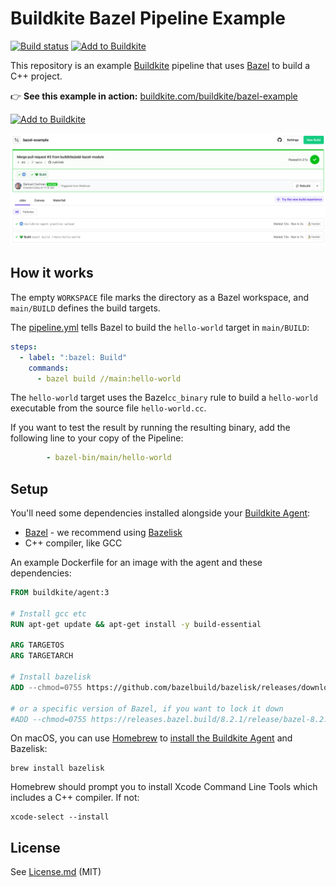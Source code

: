# Buildkite Bazel Pipeline Example

[![Build status](https://badge.buildkite.com/e21216a03d600c23dbc8329539efc088264fae90e5a81940f2.svg?branch=main)](https://buildkite.com/buildkite/bazel-example)
[![Add to Buildkite](https://img.shields.io/badge/Add%20to%20Buildkite-14CC80)](https://buildkite.com/new)

This repository is an example [Buildkite](https://buildkite.com/) pipeline that uses [Bazel](https://bazel.build) to build a C++ project.

👉 **See this example in action:** [buildkite.com/buildkite/bazel-example](https://buildkite.com/buildkite/bazel-example/builds/latest)

[![Add to Buildkite](https://buildkite.com/button.svg)](https://buildkite.com/new)

<a href="https://buildkite.com/buildkite/bazel-example/builds/latest?branch=main">
  <img width="1491" alt="Screenshot of Buildkite Bazel example pipeline" src=".buildkite/screenshot.png" />
</a>

<!-- docs:start -->
## How it works

The empty `WORKSPACE` file marks the directory as a Bazel workspace, and `main/BUILD` defines the build targets.

The [pipeline.yml](.buildkite/pipeline.yml) tells Bazel to build the `hello-world` target in `main/BUILD`:

```yml
steps:
  - label: ":bazel: Build"
    commands:
      - bazel build //main:hello-world
```

The `hello-world` target uses the Bazel`cc_binary` rule to build a `hello-world` executable from the source file `hello-world.cc`.

If you want to test the result by running the resulting binary, add the following line to your copy of the Pipeline:

```yml
        - bazel-bin/main/hello-world
```

## Setup

You'll need some dependencies installed alongside your [Buildkite Agent](https://buildkite.com/docs/agent/v3):

- [Bazel](https://bazel.build) - we recommend using [Bazelisk](https://github.com/bazelbuild/bazelisk)
- C++ compiler, like GCC

An example Dockerfile for an image with the agent and these dependencies:

```Dockerfile
FROM buildkite/agent:3

# Install gcc etc
RUN apt-get update && apt-get install -y build-essential

ARG TARGETOS
ARG TARGETARCH

# Install bazelisk
ADD --chmod=0755 https://github.com/bazelbuild/bazelisk/releases/download/v1.26.0/bazelisk-${TARGETOS}-${TARGETARCH} /usr/local/bin/bazel

# or a specific version of Bazel, if you want to lock it down
#ADD --chmod=0755 https://releases.bazel.build/8.2.1/release/bazel-8.2.1-${TARGETOS}-${TARGETARCH} /usr/local/bin/bazel
```

On macOS, you can use [Homebrew](https://brew.sh) to [install the Buildkite Agent](https://buildkite.com/docs/agent/v3/macos) and Bazelisk:

```
brew install bazelisk
```

Homebrew should prompt you to install Xcode Command Line Tools which includes a C++ compiler. If not:

```
xcode-select --install
```
<!-- docs:end -->

## License

See [License.md](License.md) (MIT)
